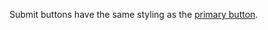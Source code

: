 <p>Submit buttons have the same styling as the <a href="/components/detail/buttons">primary button</a>.</p>
